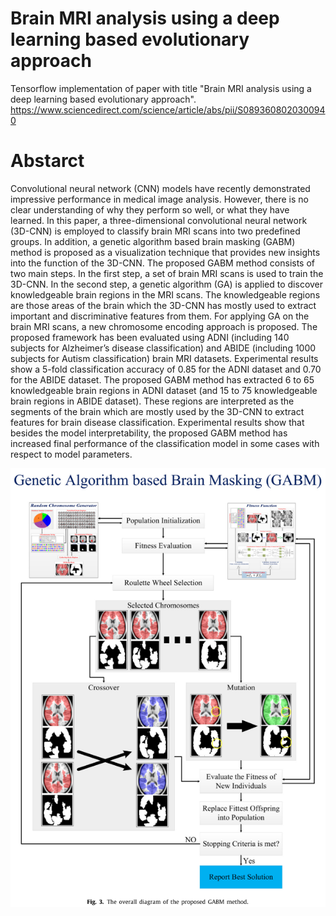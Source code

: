 # Brain MRI analysis using a deep learning based evolutionary approach
Tensorflow implementation of paper with title "Brain MRI analysis using a deep learning based evolutionary approach".
https://www.sciencedirect.com/science/article/abs/pii/S0893608020300940


# Abstarct
Convolutional neural network (CNN) models have recently demonstrated impressive performance in
medical image analysis. However, there is no clear understanding of why they perform so well, or
what they have learned. In this paper, a three-dimensional convolutional neural network (3D-CNN) is
employed to classify brain MRI scans into two predefined groups. In addition, a genetic algorithm based
brain masking (GABM) method is proposed as a visualization technique that provides new insights into
the function of the 3D-CNN. The proposed GABM method consists of two main steps. In the first step,
a set of brain MRI scans is used to train the 3D-CNN. In the second step, a genetic algorithm (GA)
is applied to discover knowledgeable brain regions in the MRI scans. The knowledgeable regions are
those areas of the brain which the 3D-CNN has mostly used to extract important and discriminative
features from them. For applying GA on the brain MRI scans, a new chromosome encoding approach
is proposed. The proposed framework has been evaluated using ADNI (including 140 subjects for
Alzheimer’s disease classification) and ABIDE (including 1000 subjects for Autism classification) brain
MRI datasets. Experimental results show a 5-fold classification accuracy of 0.85 for the ADNI dataset
and 0.70 for the ABIDE dataset. The proposed GABM method has extracted 6 to 65 knowledgeable brain
regions in ADNI dataset (and 15 to 75 knowledgeable brain regions in ABIDE dataset). These regions
are interpreted as the segments of the brain which are mostly used by the 3D-CNN to extract features
for brain disease classification. Experimental results show that besides the model interpretability, the
proposed GABM method has increased final performance of the classification model in some cases
with respect to model parameters.

<div align="center">
    <img src="/overall_diagram.PNG">
</div>
